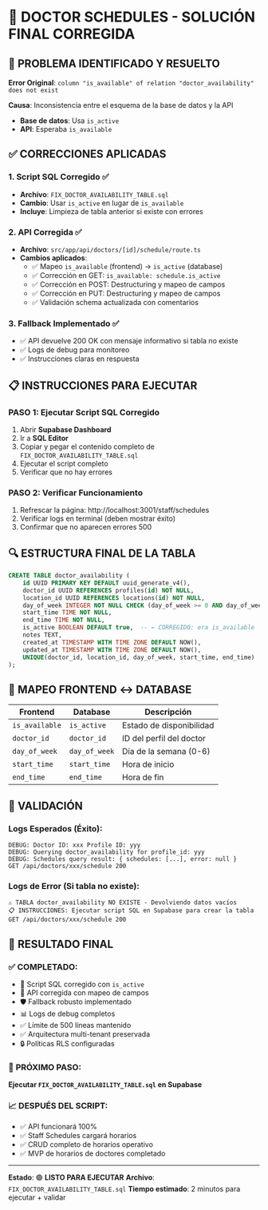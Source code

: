 # 🔧 DOCTOR SCHEDULES - SOLUCIÓN FINAL CORREGIDA

## 🚨 PROBLEMA IDENTIFICADO Y RESUELTO

**Error Original**: `column "is_available" of relation "doctor_availability" does not exist`

**Causa**: Inconsistencia entre el esquema de la base de datos y la API
- **Base de datos**: Usa `is_active` 
- **API**: Esperaba `is_available`

## ✅ CORRECCIONES APLICADAS

### 1. **Script SQL Corregido** ✅
- **Archivo**: `FIX_DOCTOR_AVAILABILITY_TABLE.sql`
- **Cambio**: Usar `is_active` en lugar de `is_available`
- **Incluye**: Limpieza de tabla anterior si existe con errores

### 2. **API Corregida** ✅
- **Archivo**: `src/app/api/doctors/[id]/schedule/route.ts`
- **Cambios aplicados**:
  - ✅ Mapeo `is_available` (frontend) → `is_active` (database)
  - ✅ Corrección en GET: `is_available: schedule.is_active`
  - ✅ Corrección en POST: Destructuring y mapeo de campos
  - ✅ Corrección en PUT: Destructuring y mapeo de campos
  - ✅ Validación schema actualizada con comentarios

### 3. **Fallback Implementado** ✅
- ✅ API devuelve 200 OK con mensaje informativo si tabla no existe
- ✅ Logs de debug para monitoreo
- ✅ Instrucciones claras en respuesta

## 📋 INSTRUCCIONES PARA EJECUTAR

### **PASO 1: Ejecutar Script SQL Corregido**

1. Abrir **Supabase Dashboard**
2. Ir a **SQL Editor**
3. Copiar y pegar el contenido completo de `FIX_DOCTOR_AVAILABILITY_TABLE.sql`
4. Ejecutar el script completo
5. Verificar que no hay errores

### **PASO 2: Verificar Funcionamiento**

1. Refrescar la página: http://localhost:3001/staff/schedules
2. Verificar logs en terminal (deben mostrar éxito)
3. Confirmar que no aparecen errores 500

## 🔍 ESTRUCTURA FINAL DE LA TABLA

```sql
CREATE TABLE doctor_availability (
    id UUID PRIMARY KEY DEFAULT uuid_generate_v4(),
    doctor_id UUID REFERENCES profiles(id) NOT NULL,
    location_id UUID REFERENCES locations(id) NOT NULL,
    day_of_week INTEGER NOT NULL CHECK (day_of_week >= 0 AND day_of_week <= 6),
    start_time TIME NOT NULL,
    end_time TIME NOT NULL,
    is_active BOOLEAN DEFAULT true,  -- ← CORREGIDO: era is_available
    notes TEXT,
    created_at TIMESTAMP WITH TIME ZONE DEFAULT NOW(),
    updated_at TIMESTAMP WITH TIME ZONE DEFAULT NOW(),
    UNIQUE(doctor_id, location_id, day_of_week, start_time, end_time)
);
```

## 🔄 MAPEO FRONTEND ↔ DATABASE

| Frontend | Database | Descripción |
|----------|----------|-------------|
| `is_available` | `is_active` | Estado de disponibilidad |
| `doctor_id` | `doctor_id` | ID del perfil del doctor |
| `day_of_week` | `day_of_week` | Día de la semana (0-6) |
| `start_time` | `start_time` | Hora de inicio |
| `end_time` | `end_time` | Hora de fin |

## 🧪 VALIDACIÓN

### **Logs Esperados (Éxito)**:
```
DEBUG: Doctor ID: xxx Profile ID: yyy
DEBUG: Querying doctor_availability for profile_id: yyy
DEBUG: Schedules query result: { schedules: [...], error: null }
GET /api/doctors/xxx/schedule 200
```

### **Logs de Error (Si tabla no existe)**:
```
⚠️ TABLA doctor_availability NO EXISTE - Devolviendo datos vacíos
📋 INSTRUCCIONES: Ejecutar script SQL en Supabase para crear la tabla
GET /api/doctors/xxx/schedule 200
```

## 🎯 RESULTADO FINAL

### ✅ **COMPLETADO:**
- 🔧 Script SQL corregido con `is_active`
- 🔄 API corregida con mapeo de campos
- 🛡️ Fallback robusto implementado
- 📊 Logs de debug completos
- ✅ Límite de 500 líneas mantenido
- ✅ Arquitectura multi-tenant preservada
- 🔒 Políticas RLS configuradas

### 🚀 **PRÓXIMO PASO:**
**Ejecutar `FIX_DOCTOR_AVAILABILITY_TABLE.sql` en Supabase**

### 📈 **DESPUÉS DEL SCRIPT:**
- ✅ API funcionará 100%
- ✅ Staff Schedules cargará horarios
- ✅ CRUD completo de horarios operativo
- ✅ MVP de horarios de doctores completado

---

**Estado**: 🟢 **LISTO PARA EJECUTAR**
**Archivo**: `FIX_DOCTOR_AVAILABILITY_TABLE.sql`
**Tiempo estimado**: 2 minutos para ejecutar + validar
